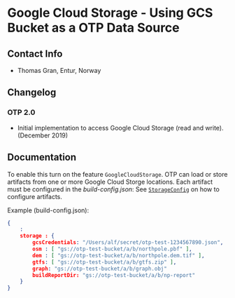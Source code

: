 # Google Cloud Storage - Using GCS Bucket as a OTP Data Source 

## Contact Info

- Thomas Gran, Entur, Norway


## Changelog

### OTP 2.0
- Initial implementation to access Google Cloud Storage (read and write). (December 2019)

## Documentation
To enable this turn on the feature `GoogleCloudStorage`. OTP can load or store artifacts from one or more Google Cloud Storge locations. Each artifact must be configured in the _build-config.json_: See [`StorageConfig`](https://github.com/opentripplanner/OpenTripPlanner/blob/v2.1.0/src/main/java/org/opentripplanner/standalone/config/StorageConfig.java) on how to configure artifacts.



Example (build-config.json):
```json
{
    :
    storage : {
        gcsCredentials: "/Users/alf/secret/otp-test-1234567890.json",
        osm : [ "gs://otp-test-bucket/a/b/northpole.pbf" ], 
        dem : [ "gs://otp-test-bucket/a/b/northpole.dem.tif" ],
        gtfs: [ "gs://otp-test-bucket/a/b/gtfs.zip" ],
        graph: "gs://otp-test-bucket/a/b/graph.obj"
        buildReportDir: "gs://otp-test-bucket/a/b/np-report"
    }
}
```

